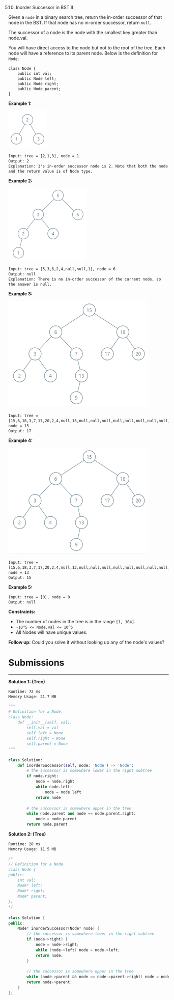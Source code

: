 510. Inorder Successor in BST II

Given a `node` in a binary search tree, return the in-order successor of that node in the BST. If that node has no in-order successor, return `null`.

The successor of a node is the node with the smallest key greater than node.val.

You will have direct access to the node but not to the root of the tree. Each node will have a reference to its parent node. Below is the definition for `Node`:

```
class Node {
    public int val;
    public Node left;
    public Node right;
    public Node parent;
}
```

**Example 1:**

![510_285_example_1.png](img/510_285_example_1.png)
```
Input: tree = [2,1,3], node = 1
Output: 2
Explanation: 1's in-order successor node is 2. Note that both the node and the return value is of Node type.
```

**Example 2:**

![510_285_example_2.png](img/510_285_example_2.png)
```
Input: tree = [5,3,6,2,4,null,null,1], node = 6
Output: null
Explanation: There is no in-order successor of the current node, so the answer is null.
```

**Example 3:**

![510_285_example_34.png](img/510_285_example_34.png)
```
Input: tree = [15,6,18,3,7,17,20,2,4,null,13,null,null,null,null,null,null,null,null,9], node = 15
Output: 17
```

**Example 4:**

![510_285_example_34.png](img/510_285_example_34.png)
```
Input: tree = [15,6,18,3,7,17,20,2,4,null,13,null,null,null,null,null,null,null,null,9], node = 13
Output: 15
```

**Example 5:**

```
Input: tree = [0], node = 0
Output: null
```

**Constraints:**

* The number of nodes in the tree is in the range `[1, 104]`.
* `-10^5 <= Node.val <= 10^5`
* All Nodes will have unique values.

**Follow up:** Could you solve it without looking up any of the node's values?

# Submissions
---
**Solution 1: (Tree)**
```
Runtime: 72 ms
Memory Usage: 21.7 MB
```
```python
"""
# Definition for a Node.
class Node:
    def __init__(self, val):
        self.val = val
        self.left = None
        self.right = None
        self.parent = None
"""

class Solution:
    def inorderSuccessor(self, node: 'Node') -> 'Node':
        # the successor is somewhere lower in the right subtree
        if node.right:
            node = node.right
            while node.left:
                node = node.left
            return node
        
        # the successor is somewhere upper in the tree
        while node.parent and node == node.parent.right:
            node = node.parent
        return node.parent
```

**Solution 2: (Tree)**
```
Runtime: 20 ms
Memory Usage: 11.5 MB
```
```c++
/*
// Definition for a Node.
class Node {
public:
    int val;
    Node* left;
    Node* right;
    Node* parent;
};
*/

class Solution {
public:
    Node* inorderSuccessor(Node* node) {
        // the successor is somewhere lower in the right subtree
        if (node->right) {
            node = node->right;
            while (node->left) node = node->left;
            return node;   
        }
        
        // the successor is somewhere upper in the tree
        while (node->parent && node == node->parent->right) node = node->parent;
        return node->parent;
    }
};
```
